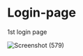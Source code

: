 # Login-page
1st login page

![Screenshot (579)](https://user-images.githubusercontent.com/101311105/178152466-e07870ea-5951-4735-b727-f6c2db3c588f.png)
